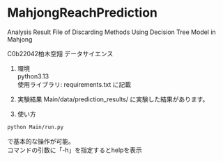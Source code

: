 # MahjongReachPrediction
Analysis Result File of Discarding Methods Using Decision Tree Model in Mahjong


C0b22042柏木空翔
データサイエンス


1. 環境  
  python3.13  
  使用ライブラリ: requirements.txt に記載

2. 実験結果
  Main/data/prediction_results/
  に実験した結果があります。

3. 使い方  
```txt
python Main/run.py
```
で基本的な操作が可能。  
コマンドの引数に「-h」を指定するとhelpを表示

